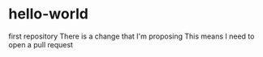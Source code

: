 # hello-world
first repository
There is a change that I'm proposing
This means I need to open a pull request
